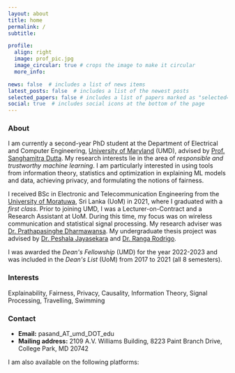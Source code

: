 ```yaml
---
layout: about
title: home
permalink: /
subtitle:

profile:
  align: right
  image: prof_pic.jpg
  image_circular: true # crops the image to make it circular
  more_info:

news: false  # includes a list of news items
latest_posts: false  # includes a list of the newest posts
selected_papers: false # includes a list of papers marked as "selected={true}"
social: true  # includes social icons at the bottom of the page
---
```


### About
I am currently a second-year PhD student at the Department of Electrical and Computer Engineering, [University of Maryland](https://umd.edu/) (UMD), advised by [Prof. Sanghamitra Dutta](https://sites.google.com/site/sanghamitraweb/). My research interests lie in the area of *responsible and trustworthy machine learning*. I am particularly interested in using tools from information theory, statistics and optimization in explaining ML models and data, achieving privacy, and formulating the notions of fairness.

I received BSc in Electronic and Telecommunication Engineering from the [University of Moratuwa](https://uom.lk/), Sri Lanka (UoM) in 2021, where I graduated with a *first class*. Prior to joining UMD, I was a Lecturer-on-Contract and a Research Assistant at UoM. During this time, my focus was on wireless communication and statistical signal processing. My research adviser was [Dr. Prathapasinghe Dharmawansa](https://sites.google.com/view/prathapasinghe/home). My undergraduate thesis project was advised by [Dr. Peshala Jayasekara](https://peshala.staff.uom.lk/projects/) and [Dr. Ranga Rodrigo](https://ent.uom.lk/team/dr-ranga-rodrigo/).

I was awarded the *Dean's Fellowship* (UMD) for the year 2022-2023 and was included in the *Dean's List* (UoM) from 2017 to 2021 (all 8 semesters).

### Interests
Explainability, Fairness, Privacy, Causality, Information Theory, Signal Processing, Travelling, Swimming

### Contact
- **Email:** pasand_AT_umd_DOT_edu
- **Mailing address:** 2109 A.V. Williams Building, 8223 Paint Branch Drive, College Park, MD 20742

I am also available on the following platforms:
